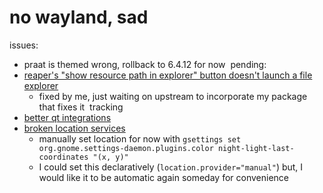 # no wayland, sad
issues:
- praat is themed wrong, rollback to 6.4.12 for now 
﻿
pending: 
- [reaper's "show resource path in explorer" button doesn't launch a file explorer](https://github.com/NixOS/nixpkgs/issues/341752)
  - fixed by me, just waiting on upstream to incorporate my package that fixes it
﻿
tracking
- [better qt integrations](https://github.com/NixOS/nixpkgs/issues/260696)
- [broken location services](https://github.com/NixOS/nixpkgs/issues/321121) 
  - manually set location for now with `gsettings set org.gnome.settings-daemon.plugins.color night-light-last-coordinates "(x, y)"`
  - I could set this declaratively (`location.provider="manual"`) but, I would like it to be automatic again someday for convenience

